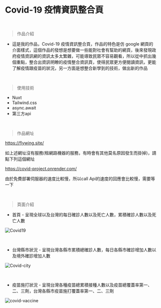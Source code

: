 # Covid-19 疫情資訊整合頁

<br />

> 作品介紹
+ 這是我的作品，Covid-19 疫情資訊整合頁，作品的特色是仿 google 網頁的介面樣式，這個作品的發想是想要做一些能對社會有幫助的網頁，後來發現政府疫情資訊網的資訊太多太繁雜，可能導致民眾不容易觀看，所以從中抓出幾個重點，整合出資訊明瞭的疫情整合資訊頁，使得民眾更方便閱讀資訊，更能了解疫情跟疫苗的狀況，另一方面是想整合新學到的技術，做出新的作品

<br />

> 使用技術
+ Nuxt
+ Tailwind.css
+ async.await
+ 第三方api

<br />

> 作品網址

https://flywing.site/

如上述網址沒有服務(租網路機器的服務，有時會有其他莫名原因發生而掛掉)，請點下列這個網址

https://covid-project.onrender.com/

由於免費部署伺服器的速度比較慢，所以call Api的速度的回應會比較慢，需要等一下

<br />


> 頁面介紹 

* 首頁 - 呈現全球以及台灣的每日確診人數以及死亡人數，累積確診人數以及死亡人數

![Covid19](https://user-images.githubusercontent.com/63777618/204414061-4845109e-ed03-4cef-b5d8-24dc2477050d.png)


<br />

* 台灣縣市狀況 - 呈現台灣各縣市累積總確診人數，每日各縣市確診增加人數以及境外確診增加人數

![Covid-city](https://user-images.githubusercontent.com/63777618/204413291-04335fda-169e-49fe-8688-15e395085c39.png)

<br />

* 疫苗施打狀況 - 呈現台灣各種疫苗總累積接種人數以及疫苗總覆蓋率第一、二、三劑，台灣各縣市疫苗施打覆蓋率第一、二、三劑

![covid-vaccine](https://user-images.githubusercontent.com/63777618/204413279-97aeb34f-5b6e-47fe-9e83-055ae7be84bc.png)


<br />
